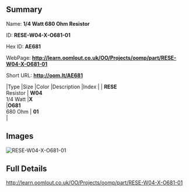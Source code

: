 

## Summary
 
Name: __1/4 Watt 680 Ohm Resistor__

ID: __RESE-W04-X-O681-01__

Hex ID: __AE681__

WebPage: __http://learn.oomlout.co.uk/OO/Projects/oomp/part/RESE-W04-X-O681-01__

Short URL: __http://oom.lt/AE681__


|Type   |Size   |Color   |Description   |Index   |
| __RESE__ <br>Resistor  | __W04__<br>1/4 Watt   |__X__<br>    |__O681__<br>680 Ohm    | __01__<br>  |


## Images
![RESE-W04-X-O681-01](http://oomlout.com/oomp-gen/parts/RESE-W04-X-O681-01/RESE-W04-X-O681-01_420.jpg)

## Full Details

 http://learn.oomlout.co.uk/OO/Projects/oomp/part/RESE-W04-X-O681-01

